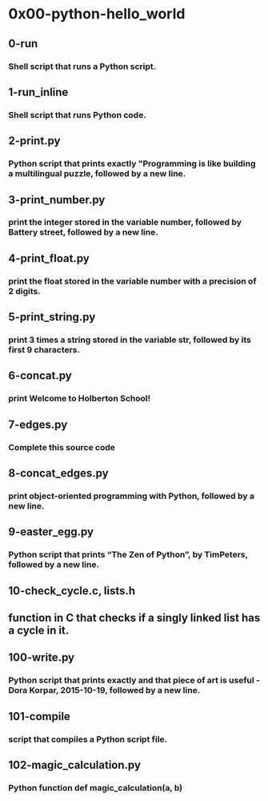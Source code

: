 # 0x00-python-hello_world

## 0-run
### Shell script that runs a Python script.

## 1-run_inline
### Shell script that runs Python code.

## 2-print.py
### Python script that prints exactly "Programming is like building a multilingual puzzle, followed by a new line.

## 3-print_number.py
### print the integer stored in the variable number, followed by Battery street, followed by a new line.

## 4-print_float.py
### print the float stored in the variable number with a precision of 2 digits.

## 5-print_string.py
### print 3 times a string stored in the variable str, followed by its first 9 characters.

## 6-concat.py
### print Welcome to Holberton School!

## 7-edges.py
### Complete this source code

## 8-concat_edges.py
### print object-oriented programming with Python, followed by a new line.

## 9-easter_egg.py
### Python script that prints “The Zen of Python”, by TimPeters, followed by a new line.

## 10-check_cycle.c, lists.h
## function in C that checks if a singly linked list has a cycle in it.

## 100-write.py
### Python script that prints exactly and that piece of art is useful - Dora Korpar, 2015-10-19, followed by a new line.

## 101-compile
### script that compiles a Python script file.

## 102-magic_calculation.py
### Python function def magic_calculation(a, b)
